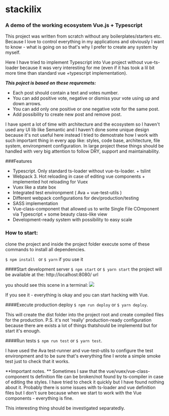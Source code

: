 # stackilix
### A demo of the working ecosystem Vue.js + Typescript 

This project was written from scratch without any boilerplates/starters etc. Because I love to control everything in my applications and obviously I want to know - what is going on so that's why I prefer to create any system by myself.

Here I have tried to implement Typescript into Vue project without vue-ts-loader because it was very interesting for me (even if it has took a lil bit more time than standard  vue +typescript implementation). 


***This poject is based on these requremets:***

-	Each post should contain a text and votes number.
-	You can add positive vote, negative or dismiss your vote using up and down arrows. 
-	You can add only one positive or one negative vote for the same post.
-	Add possibility to create new post and remove post. 

I have spent a lot of time with architecture and the ecosystem so I haven't used any UI lib like Semantic and I haven't done some unique design because it's not useful here instead I tried to demostrate how I work with such important thing in every app like: styles, code base, architecture, file system, environpment configuration. In large project these things should be handled with very big attention to follow DRY, support and maintainability.

###Features

- Typescript. Only standard ts-loader without vue-ts-loader. + tslint
- Webpack 3. Hot reloading in case of editing vue components + implemented hot reloading for Vuex
- Vuex like a state box
- Integrated test environpment ( Ava + vue-test-utils )
- Different webpack configurations for dev/production/testing
- SASS implementation
- Vue-class-component that allowed us to write Single File COmponent via Typescript + some beauty class-like view
- Development-ready system with possibility to easy scale

### How to start:
clone the project and inside the project folder execute some of these commands to install all dependencies.

`$ npm install ` or `$ yarn` if you use it

####Start development server
`$ npm start` or `$ yarn start`
the project will be available at the: http://localhost:8080/  url

you should see this scene in a terminal:
![](http://i67.tinypic.com/2wd3pu8.png)

If you see it - everything is okay and you can start hacking with Vue.

####Execute production deploy
`$ npm run deploy` or `$ yarn deploy`.

This will create the dist folder into the project root and create compiled files for the production. P.S. it's not 'really' production-ready configuration because there are exists a lot of things thatshould be implementd but for start it's enough.

####Run tests
`$ npm run test` or `$ yarn test`.

I have used the Ava test-runner and vue-test-utils to configure the test environpment and to be sure that's everything fine I wrote a simple smoke test just to check that it works.

**Important notes. **
Sometimes I saw that the vue/vuex/vue-class-component ts definition file can be broken/not found by ts-compiler in case of editing the styles. I have tried to check it quickly but I have found nothing about it. Probably there is some issues with ts-loader and vue definition files but I don't sure because when we start to work with the Vue components - everything is fine.

This interesting thing should be investigated separatedly.